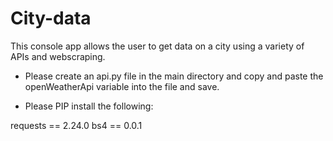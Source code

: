 # City-data

This console app allows the user to get data on a city using a variety of APIs and webscraping. 


* Please create an api.py file in the main directory and copy and paste the openWeatherApi variable into the file and save.

* Please PIP install the following:

requests == 2.24.0
bs4 == 0.0.1
